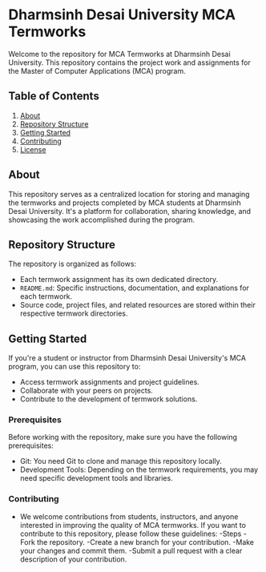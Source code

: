 # Dharmsinh Desai University MCA Termworks

Welcome to the repository for MCA Termworks at Dharmsinh Desai University. This repository contains the project work and assignments for the Master of Computer Applications (MCA) program.

## Table of Contents

1. [About](#about)
2. [Repository Structure](#repository-structure)
3. [Getting Started](#getting-started)
4. [Contributing](#contributing)
5. [License](#license)

## About

This repository serves as a centralized location for storing and managing the termworks and projects completed by MCA students at Dharmsinh Desai University. It's a platform for collaboration, sharing knowledge, and showcasing the work accomplished during the program.

## Repository Structure

The repository is organized as follows:

  -  Each termwork assignment has its own dedicated directory.
  - `README.md`: Specific instructions, documentation, and explanations for each termwork.
  - Source code, project files, and related resources are stored within their respective termwork directories.

## Getting Started

If you're a student or instructor from Dharmsinh Desai University's MCA program, you can use this repository to:

- Access termwork assignments and project guidelines.
- Collaborate with your peers on projects.
- Contribute to the development of termwork solutions.

### Prerequisites

Before working with the repository, make sure you have the following prerequisites:

- Git: You need Git to clone and manage this repository locally.
- Development Tools: Depending on the termwork requirements, you may need specific development tools and libraries.

### Contributing
- We welcome contributions from students, instructors, and anyone interested in improving the quality of MCA  termworks. If you want to contribute to this repository, please follow these guidelines:
-Steps
    -Fork the repository.
    -Create a new branch for your contribution.
    -Make your changes and commit them.
    -Submit a pull request with a clear description of your contribution.


